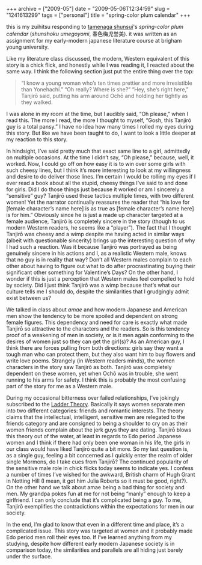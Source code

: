+++
archive = ["2009-05"]
date = "2009-05-06T12:34:59"
slug = "1241613299"
tags = ["personal"]
title = "spring-color plum calendar"
+++

this is my zuihitsu responding to [tamenaga shunsui][1]'s _spring-color
plum calendar_ (_shunshoku umegoyomi_, 春色梅児誉美). it was written as an
assignment for my early-modern japanese literature course at brigham young
university.

Like my literature class discussed, the modern, Western equivalent of this
story is a chick flick, and honestly while I was reading it, I reacted
about the same way. I think the following section just put the entire
thing over the top:

> “I know a young woman who’s ten times prettier and more irresistible
> than Yonehachi.” “Oh really? Where is she?” “Hey, she’s right here,”
> Tanjirō said, putting his arm around Ochō and holding her tightly as
> they walked.

I was alone in my room at the time, but I audibly said, “Oh please,” when
I read this. The more I read, the more I thought to myself, “Gosh, this
Tanjirō guy is a total pansy.” I have no idea how many times I rolled my
eyes during this story. But like we have been taught to do, I want to look
a little deeper at my reaction to this story.

In hindsight, I’ve said pretty much that exact same line to a girl,
admittedly on multiple occasions. At the time I didn’t say, “Oh please,”
because, well, it worked. Now, I could go off on how easy it is to win
over some girls with such cheesy lines, but I think it’s more interesting
to look at my willingness and desire to do deliver those lines. I’m
certain I would be rolling my eyes if I ever read a book about all the
stupid, cheesy things I’ve said to and done for girls. Did I do those
things just because it worked or am I sincerely a “sensitive” guy? Tanjirō
used these tactics multiple times, with two different women! Yet the
narrator continually reassures the reader that “his love for [female
character’s name here] is as true as [female character’s name here] is for
him.” Obviously since he is just a made up character targeted at a female
audience, Tanjirō is completely sincere in the story (though to us modern
Western readers, he seems like a “player”). The fact that I thought
Tanjirō was cheesy and a wimp despite me having acted in similar ways
(albeit with questionable sincerity) brings up the interesting question of
why I had such a reaction. Was it because Tanjirō was portrayed as being
genuinely sincere in his actions and I, as a realistic Western male, knows
that no guy is in reality that way? Don’t all Western males complain to
each other about having to figure out what to do after procrastinating
buying their significant other something for Valentine’s Days? On the
other hand, I wonder if this is just a perception that Western males feel
compelled to hold by society. Did I just think Tanjirō was a wimp because
that’s what our culture tells me I should do, despite the similarities
that I grudgingly admit exist between us?

We talked in class about _amae_ and how modern Japanese and American men
show the tendency to be more spoiled and dependent on strong female
figures. This dependency and need for care is exactly what made Tanjirō so
attractive to the characters and the readers. So is this tendency proof of
a weakening of men in society, or is it men again conforming to the
desires of women just so they can get the girl(s)? As an American guy,
I think there are forces pulling from both directions: girls say they want
a tough man who can protect them, but they also want him to buy flowers
and write love poems. Strangely (in Western readers minds), the women
characters in the story saw Tanjirō as both. Tanjirō was completely
dependent on these women, yet when Ochō was in trouble, she went running
to his arms for safety. I think this is probably the most confusing part
of the story for me as a Western male.

During my occasional bitterness over failed relationships, I’ve jokingly
subscribed to the [Ladder Theory][2]. Basically it says women separate men
into two different categories: friends and romantic interests. The theory
claims that the intellectual, intelligent, sensitive men are relegated to
the friends category and are consigned to being a shoulder to cry on as
their women friends complain about the jerk guys they are dating. Tanjirō
blows this theory out of the water, at least in regards to Edo period
Japanese women and I think if there had only been one woman in his life,
the girls in our class would have liked Tanjirō quite a bit more. So my
last question is, as a single guy, feeling a bit concerned as I quickly
enter the realm of older single Mormons, do I take cues from Tanjirō? The
continued popularity of the sensitive male role in chick flicks today
seems to indicate yes. I confess a number of times I’ve wished for the
awkward, British charm of Hugh Grant in Notting Hill (I mean, it got him
Julia Roberts so it must be good, right?). On the other hand we talk about
amae being a bad thing for society and men. My grandpa pokes fun at me for
not being “manly” enough to keep a girlfriend. I can only conclude that
it’s complicated being a guy. To me, Tanjirō exemplifies the
contradictions within the expectations for men in our society.

In the end, I’m glad to know that even in a different time and place, it’s
a complicated issue. This story was targeted at women and it probably made
Edo period men roll their eyes too. If I’ve learned anything from my
studying, despite how different early modern Japanese society is in
comparison today, the similarities and parallels are all hiding just
barely under the surface.

[1]: http://en.wikipedia.org/wiki/Shunsui_Tamenaga
[2]: http://www.laddertheory.com/

